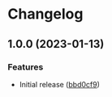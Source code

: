 # Changelog

## 1.0.0 (2023-01-13)


### Features

* Initial release ([bbd0cf9](https://www.github.com/fortify-ps/fortify-ssc-parser-cyclonedx/commit/bbd0cf9f52dcd635e6f02a0a2f785d222a78d859))
